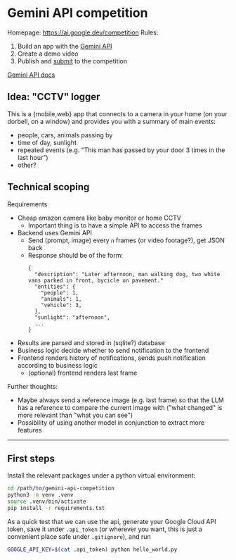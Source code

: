 # Gemini API competition

Homepage: https://ai.google.dev/competition
Rules:

1. Build an app with the [Gemini API](https://ai.google.dev/gemini-api?authuser=1)
2. Create a demo video
3. Publish and [submit](https://ai.google.dev/competition/submission) to the competition

[Gemini API docs](https://ai.google.dev/gemini-api/docs?authuser=1)

## Idea: "CCTV" logger

This is a {mobile,web} app that connects to a camera in your home (on your dorbell, on a window) and provides you with a summary of main events:

- people, cars, animals passing by
- time of day, sunlight
- repeated events (e.g. "This man has passed by your door 3 times in the last hour")
- other?

## Technical scoping

Requirements

- Cheap amazon camera like baby monitor or home CCTV
  - Important thing is to have a simple API to access the frames
- Backend uses Gemini API
  - Send (prompt, image) every `n` frames (or video footage?), get JSON back
  - Response should be of the form:
    ```
    {
      "description": "Later afternoon, man walking dog, two white vans parked in front, bycicle on pavement."
      "entities": {
        "people": 1,
        "animals": 1,
        "vehicle": 3,
      },
      "sunlight": "afternoon",
      ...
    }
    ```
- Results are parsed and stored in (sqlite?) database
- Business logic decide whether to send notification to the frontend
- Frontend renders history of notifications, sends push notification according to business logic
  - (optional) frontend renders last frame

Further thoughts:

- Maybe always send a reference image (e.g. last frame) so that the LLM has a reference to compare the current image with ("what changed" is more relevant than "what you can see")
- Possibility of using another model in conjunction to extract more features

---

## First steps

Install the relevant packages under a python virtual environment:

```bash
cd /path/to/gemini-api-competition
python3 -m venv .venv
source .venv/bin/activate
pip install -r requirements.txt
```

As a quick test that we can use the api, generate your Google Cloud API token, save it under `.api_token` (or wherever you want, this is just a convenient place safe under `.gitignore`), and run

```bash
GOOGLE_API_KEY=$(cat .api_token) python hello_world.py
```
